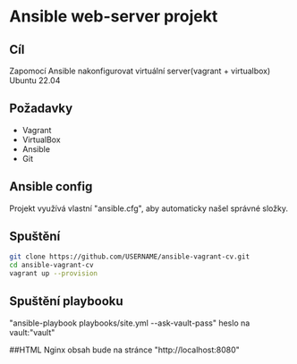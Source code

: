 # Ansible web-server projekt

## Cíl
Zapomocí Ansible nakonfigurovat virtuální server(vagrant + virtualbox) Ubuntu 22.04

## Požadavky
- Vagrant
- VirtualBox
- Ansible
- Git

## Ansible config
Projekt využívá vlastní "ansible.cfg", aby automaticky našel správné složky.

## Spuštění
```bash
git clone https://github.com/USERNAME/ansible-vagrant-cv.git
cd ansible-vagrant-cv
vagrant up --provision
```

## Spuštění playbooku
"ansible-playbook playbooks/site.yml --ask-vault-pass"
heslo na vault:"vault"

##HTML
Nginx obsah bude na stránce "http://localhost:8080"


